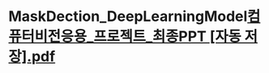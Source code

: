 # MaskDection_DeepLearningModel[컴퓨터비전응용_프로젝트_최종PPT [자동 저장].pdf](https://github.com/tticjswo/MaskDection_DeepLearningModel/files/10048978/_._.PPT.pdf)
